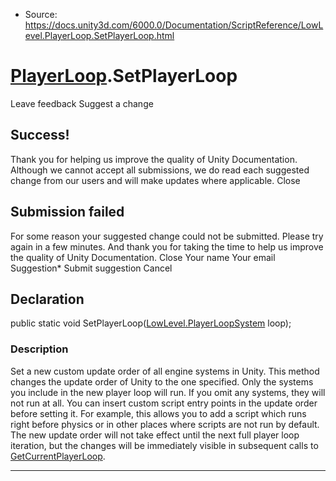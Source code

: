 * Source: https://docs.unity3d.com/6000.0/Documentation/ScriptReference/LowLevel.PlayerLoop.SetPlayerLoop.html

#  [PlayerLoop](https://docs.unity3d.com/6000.0/Documentation/ScriptReference/LowLevel.PlayerLoop.html).SetPlayerLoop
Leave feedback
Suggest a change
## Success!
Thank you for helping us improve the quality of Unity Documentation. Although we cannot accept all submissions, we do read each suggested change from our users and will make updates where applicable.
Close
## Submission failed
For some reason your suggested change could not be submitted. Please <a>try again</a> in a few minutes. And thank you for taking the time to help us improve the quality of Unity Documentation.
Close
Your name Your email Suggestion* Submit suggestion
Cancel
## Declaration
public static void SetPlayerLoop([LowLevel.PlayerLoopSystem](https://docs.unity3d.com/6000.0/Documentation/ScriptReference/LowLevel.PlayerLoopSystem.html) loop); 
### Description
Set a new custom update order of all engine systems in Unity.
This method changes the update order of Unity to the one specified. Only the systems you include in the new player loop will run. If you omit any systems, they will not run at all. You can insert custom script entry points in the update order before setting it. For example, this allows you to add a script which runs right before physics or in other places where scripts are not run by default. The new update order will not take effect until the next full player loop iteration, but the changes will be immediately visible in subsequent calls to [GetCurrentPlayerLoop](https://docs.unity3d.com/6000.0/Documentation/ScriptReference/LowLevel.PlayerLoop.GetCurrentPlayerLoop.html).
* * *
